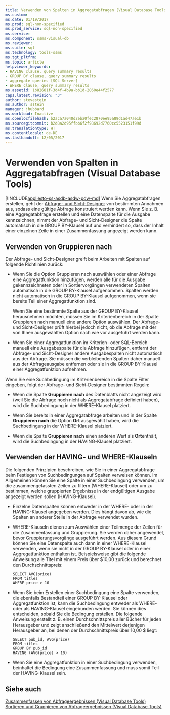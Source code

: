 ```yaml
---
title: Verwenden von Spalten in Aggregatabfragen (Visual Database Tools) | Microsoft-Dokumentation
ms.custom: 
ms.date: 01/19/2017
ms.prod: sql-non-specified
ms.prod_service: sql-non-specified
ms.service: 
ms.component: ssms-visual-db
ms.reviewer: 
ms.suite: sql
ms.technology: tools-ssms
ms.tgt_pltfrm: 
ms.topic: article
helpviewer_keywords:
- HAVING clause, query summary results
- GROUP BY clause, query summary results
- aggregate queries [SQL Server]
- WHERE clause, query summary results
ms.assetid: 1b82681f-3d4f-4b9a-bb1d-2060e44f2577
caps.latest.revision: "3"
author: stevestein
ms.author: sstein
manager: jhubbard
ms.workload: Inactive
ms.openlocfilehash: b2aca7a040d2eba0fec2870ee95a89d1ad47ae1b
ms.sourcegitcommit: b2d8a2d95ffbb6f2f98692d7760cc5523151f99d
ms.translationtype: HT
ms.contentlocale: de-DE
ms.lasthandoff: 12/05/2017
---
```

# <a name="work-with-columns-in-aggregate-queries-visual-database-tools"></a>Verwenden von Spalten in Aggregatabfragen (Visual Database Tools)
[!INCLUDE[appliesto-ss-asdb-asdw-pdw-md](../../includes/appliesto-ss-asdb-asdw-pdw-md.md)] Wenn Sie Aggregatabfragen erstellen, geht der [Abfrage- und Sicht-Designer](../../ssms/visual-db-tools/query-and-view-designer-tools-visual-database-tools.md) von bestimmten Annahmen aus, sodass eine gültige Abfrage konstruiert werden kann. Wenn Sie z. B. eine Aggregatabfrage erstellen und eine Datenspalte für die Ausgabe kennzeichnen, nimmt der Abfrage- und Sicht-Designer die Spalte automatisch in die GROUP BY-Klausel auf und verhindert so, dass der Inhalt einer einzelnen Zeile in einer Zusammenfassung angezeigt werden kann.  
  
## <a name="using-group-by"></a>Verwenden von Gruppieren nach  
Der Abfrage- und Sicht-Designer greift beim Arbeiten mit Spalten auf folgende Richtlinien zurück:  
  
-   Wenn Sie die Option Gruppieren nach auswählen oder einer Abfrage eine Aggregatfunktion hinzufügen, werden alle für die Ausgabe gekennzeichneten oder in Sortiervorgängen verwendeten Spalten automatisch in die GROUP BY-Klausel aufgenommen. Spalten werden nicht automatisch in die GROUP BY-Klausel aufgenommen, wenn sie bereits Teil einer Aggregatfunktion sind.  
  
    Wenn Sie eine bestimmte Spalte aus der GROUP BY-Klausel herausnehmen möchten, müssen Sie im Kriterienbereich in der Spalte Gruppieren nach manuell eine andere Option auswählen. Der Abfrage- und Sicht-Designer prüft hierbei jedoch nicht, ob die Abfrage mit der von Ihnen ausgewählten Option nach wie vor ausgeführt werden kann.  
  
-   Wenn Sie einer Aggregatfunktion im Kriterien- oder SQL-Bereich manuell eine Ausgabespalte für die Abfrage hinzufügen, entfernt der Abfrage- und Sicht-Designer andere Ausgabespalten nicht automatisch aus der Abfrage. Sie müssen die verbleibenden Spalten daher manuell aus der Abfrageausgabe entfernen oder sie in die GROUP BY-Klausel einer Aggregatfunktion aufnehmen.  
  
Wenn Sie eine Suchbedingung im Kriterienbereich in die Spalte Filter eingeben, folgt der Abfrage- und Sicht-Designer bestimmten Regeln:  
  
-   Wenn die Spalte **Gruppieren nach** des Datenblatts nicht angezeigt wird (weil Sie die Abfrage noch nicht als Aggregatabfrage definiert haben), wird die Suchbedingung in der WHERE-Klausel platziert.  
  
-   Wenn Sie bereits in einer Aggregatabfrage arbeiten und in der Spalte **Gruppieren nach** die Option **Ort** ausgewählt haben, wird die Suchbedingung in der WHERE-Klausel platziert.  
  
-   Wenn die Spalte **Gruppieren nach** einen anderen Wert als **Ort**enthält, wird die Suchbedingung in der HAVING-Klausel platziert.  
  
## <a name="using-the-having-and-where-clauses"></a>Verwenden der HAVING- und WHERE-Klauseln  
Die folgenden Prinzipien beschreiben, wie Sie in einer Aggregatabfrage beim Festlegen von Suchbedingungen auf Spalten verweisen können. Im Allgemeinen können Sie eine Spalte in einer Suchbedingung verwenden, um die zusammengefassten Zeilen zu filtern (WHERE-Klausel) oder um zu bestimmen, welche gruppierten Ergebnisse in der endgültigen Ausgabe angezeigt werden sollen (HAVING-Klausel).  
  
-   Einzelne Datenspalten können entweder in der WHERE- oder in der HAVING-Klausel angegeben werden. Dies hängt davon ab, wie die Spalten an anderer Stelle in der Abfrage verwendet wurden.  
  
-   WHERE-Klauseln dienen zum Auswählen einer Teilmenge der Zeilen für die Zusammenfassung und Gruppierung. Sie werden daher angewendet, bevor Gruppierungsvorgänge ausgeführt werden. Aus diesem Grund können Sie eine Datenspalte auch dann in einer WHERE-Klausel verwenden, wenn sie nicht in der GROUP BY-Klausel oder in einer Aggregatfunktion enthalten ist. Beispielsweise gibt die folgende Anweisung alle Titel mit einem Preis über $10,00 zurück und berechnet den Durchschnittspreis:  
  
    ```  
    SELECT AVG(price)  
    FROM titles  
    WHERE price > 10  
    ```  
  
-   Wenn Sie beim Erstellen einer Suchbedingung eine Spalte verwenden, die ebenfalls Bestandteil einer GROUP BY-Klausel oder Aggregatfunktion ist, kann die Suchbedingung entweder als WHERE- oder als HAVING-Klausel eingebunden werden. Sie können dies entscheiden, sobald Sie die Bedingung erstellen. Die folgende Anweisung erstellt z. B. einen Durchschnittspreis aller Bücher für jeden Herausgeber und zeigt anschließend den Mittelwert derjenigen Herausgeber an, bei denen der Durchschnittspreis über 10,00 $ liegt:  
  
    ```  
    SELECT pub_id, AVG(price)  
    FROM titles  
    GROUP BY pub_id  
    HAVING (AVG(price) > 10)  
    ```  
  
-   Wenn Sie eine Aggregatfunktion in einer Suchbedingung verwenden, beinhaltet die Bedingung eine Zusammenfassung und muss somit Teil der HAVING-Klausel sein.  
  
## <a name="see-also"></a>Siehe auch  
[Zusammenfassen von Abfrageergebnissen &#40;Visual Database Tools&#41;](../../ssms/visual-db-tools/summarize-query-results-visual-database-tools.md)  
[Sortieren und Gruppieren von Abfrageergebnissen &#40;Visual Database Tools&#41;](../../ssms/visual-db-tools/sort-and-group-query-results-visual-database-tools.md)  
  
